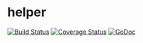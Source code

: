 # helper

[![Build Status](https://travis-ci.org/apaxa-go/helper.svg?branch=master)](https://travis-ci.org/apaxa-go/helper) [![Coverage Status](https://coveralls.io/repos/github/apaxa-go/helper/badge.svg?branch=master)](https://coveralls.io/github/apaxa-go/helper?branch=master) [![GoDoc](https://godoc.org/github.com/apaxa-go/helper?status.svg)](https://godoc.org/github.com/apaxa-go/helper)
